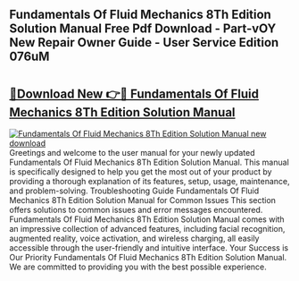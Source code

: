 ## Fundamentals Of Fluid Mechanics 8Th Edition Solution Manual Free Pdf Download - Part-vOY New Repair Owner Guide - User Service Edition 076uM

# <h2><a href="http://bc2760.oget.top/?id=Fundamentals+Of+Fluid+Mechanics+8Th+Edition+Solution+Manual">🔗Download New 👉🔴 Fundamentals Of Fluid Mechanics 8Th Edition Solution Manual</a></h2>

[![Fundamentals Of Fluid Mechanics 8Th Edition Solution Manual new download](https://i.imgur.com/5g1atiW.png)](http://bc2760.oget.top/?id=Fundamentals+Of+Fluid+Mechanics+8Th+Edition+Solution+Manual)
Greetings and welcome to the user manual for your newly updated Fundamentals Of Fluid Mechanics 8Th Edition Solution Manual. This manual is specifically designed to help you get the most out of your product by providing a thorough explanation of its features, setup, usage, maintenance, and problem-solving. Troubleshooting Guide Fundamentals Of Fluid Mechanics 8Th Edition Solution Manual for Common Issues This section offers solutions to common issues and error messages encountered. Fundamentals Of Fluid Mechanics 8Th Edition Solution Manual comes with an impressive collection of advanced features, including facial recognition, augmented reality, voice activation, and wireless charging, all easily accessible through the user-friendly and intuitive interface. Your Success is Our Priority Fundamentals Of Fluid Mechanics 8Th Edition Solution Manual. We are committed to providing you with the best possible experience.
